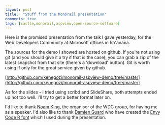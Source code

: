 ```yaml
---
layout: post
title:  "Stuff from the Monorail presentation"
comments: true
tags: [castle,monorail,aspview,open-source-software]
---
```



Here is the promised presentation from the talk I gave yesterday, for the Web Developers Community at Microsoft offices in Ra'anana.









The sources for the demo I showed are hosted on github. If you're not using git (and you should give it a try if that is the case), you can grab a zip of the latest snapshot from that site (there's a 'download' button). Git is worth using if only for the great service given by github.

[http://github.com/kenegozi/monorail-aspview-demo/tree/master](http://github.com/kenegozi/monorail-aspview-demo/tree/master)



As for the slides - I tried using scribd and SlideShare, both attempts ended up not too well. I'll try to get a better format later on.





I'd like to thank [Noam King](http://blogs.microsoft.co.il/blogs/noam/), the organiser of the WDC group, for having me as a speaker. I'd also like to thank [Damien Guard](http://damieng.com/) who have created the [Envy Code R font](http://damieng.com/blog/2008/05/26/envy-code-r-preview-7-coding-font-released) which I used during the presentation.

